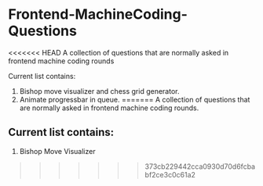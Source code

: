 # Frontend-MachineCoding-Questions
<<<<<<< HEAD
A collection of questions that are normally asked in frontend machine coding rounds

Current list contains:

1. Bishop move visualizer and chess grid generator.
2. Animate progressbar in queue.
=======
A collection of questions that are normally asked in frontend machine coding rounds.

Current list contains:
------------------------------

1. Bishop Move Visualizer
>>>>>>> 373cb229442cca0930d70d6fcbabf2ce3c0c61a2
